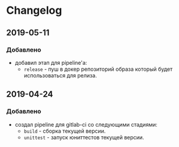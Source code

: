 # Changelog

## 2019-05-11

### Добавлено
- добавил этап для pipeline'а:
  - `release` - пуш в докер репозиторий образа который будет использоваться для релиза.

## 2019-04-24

### Добавлено
- создал pipeline для gitlab-ci со следующими стадиями:
  - `build` - сборка текущей версии.
  - `unittest` - запуск юниттестов текущей версии.
